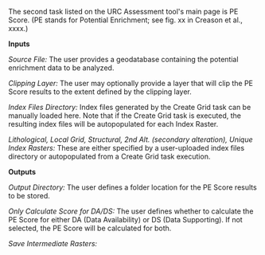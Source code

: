 The second task listed on the URC Assessment tool's main page is PE Score. (PE stands for Potential Enrichment; see fig. xx in Creason et al., xxxx.)

**Inputs**

*Source File:* The user provides a geodatabase containing the potential enrichment data to be analyzed. 

*Clipping Layer:* The user may optionally provide a layer that will clip the PE Score results to the extent defined by the clipping layer. 

*Index Files Directory:* Index files generated by the Create Grid task can be manually loaded here. Note that if the Create Grid task is executed, the resulting index files will be autopopulated for each Index Raster. 

*Lithological, Local Grid, Structural, 2nd Alt. (secondary alteration), Unique Index Rasters:* These are either specified by a user-uploaded index files directory or autopopulated from a Create Grid task execution. 

**Outputs**

*Output Directory:* The user defines a folder location for the PE Score results to be stored. 

*Only Calculate Score for DA/DS:* The user defines whether to calculate the PE Score for either DA (Data Availability) or DS (Data Supporting). If not selected, the PE Score will be calculated for both. 

*Save Intermediate Rasters:* 
